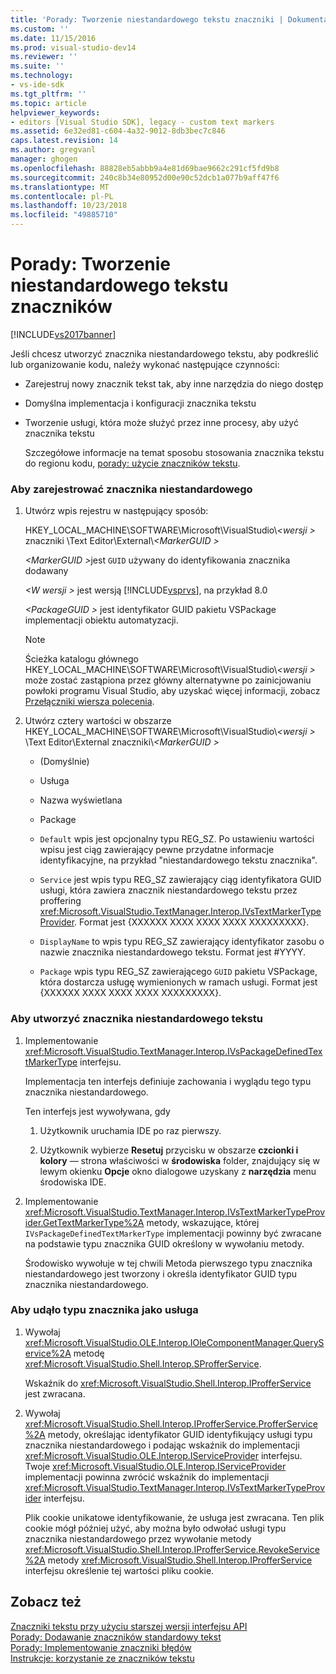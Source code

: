 ```yaml
---
title: 'Porady: Tworzenie niestandardowego tekstu znaczniki | Dokumentacja firmy Microsoft'
ms.custom: ''
ms.date: 11/15/2016
ms.prod: visual-studio-dev14
ms.reviewer: ''
ms.suite: ''
ms.technology:
- vs-ide-sdk
ms.tgt_pltfrm: ''
ms.topic: article
helpviewer_keywords:
- editors [Visual Studio SDK], legacy - custom text markers
ms.assetid: 6e32ed81-c604-4a32-9012-8db3bec7c846
caps.latest.revision: 14
ms.author: gregvanl
manager: ghogen
ms.openlocfilehash: 88828eb5abbb9a4e81d69bae9662c291cf5fd9b8
ms.sourcegitcommit: 240c8b34e80952d00e90c52dcb1a077b9aff47f6
ms.translationtype: MT
ms.contentlocale: pl-PL
ms.lasthandoff: 10/23/2018
ms.locfileid: "49885710"
---
```

# <a name="how-to-create-custom-text-markers"></a>Porady: Tworzenie niestandardowego tekstu znaczników
[!INCLUDE[vs2017banner](../includes/vs2017banner.md)]

Jeśli chcesz utworzyć znacznika niestandardowego tekstu, aby podkreślić lub organizowanie kodu, należy wykonać następujące czynności:  
  
- Zarejestruj nowy znacznik tekst tak, aby inne narzędzia do niego dostęp  
  
- Domyślna implementacja i konfiguracji znacznika tekstu  
  
- Tworzenie usługi, która może służyć przez inne procesy, aby użyć znacznika tekstu  
  
  Szczegółowe informacje na temat sposobu stosowania znacznika tekstu do regionu kodu, [porady: użycie znaczników tekstu](../extensibility/how-to-use-text-markers.md).  
  
### <a name="to-register-a-custom-marker"></a>Aby zarejestrować znacznika niestandardowego  
  
1. Utwórz wpis rejestru w następujący sposób:  
  
    HKEY_LOCAL_MACHINE\SOFTWARE\Microsoft\VisualStudio\\*\<wersji >* znaczniki \Text Editor\External\\*\<MarkerGUID >*  
  
    <em>\<MarkerGUID ></em>jest `GUID` używany do identyfikowania znacznika dodawany  
  
    *\<W wersji >* jest wersją [!INCLUDE[vsprvs](../includes/vsprvs-md.md)], na przykład 8.0  
  
    *\<PackageGUID >* jest identyfikator GUID pakietu VSPackage implementacji obiektu automatyzacji.  
  
   > [!NOTE]
   >  Ścieżka katalogu głównego HKEY_LOCAL_MACHINE\SOFTWARE\Microsoft\VisualStudio\\*\<wersji >* może zostać zastąpiona przez główny alternatywne po zainicjowaniu powłoki programu Visual Studio, aby uzyskać więcej informacji, zobacz [Przełączniki wiersza polecenia](../extensibility/command-line-switches-visual-studio-sdk.md).  
  
2. Utwórz cztery wartości w obszarze HKEY_LOCAL_MACHINE\SOFTWARE\Microsoft\VisualStudio\\*\<wersji >* \Text Editor\External znaczniki\\*\<MarkerGUID >*  
  
   -   (Domyślnie)  
  
   -   Usługa  
  
   -   Nazwa wyświetlana  
  
   -   Package  
  
   -   `Default` wpis jest opcjonalny typu REG_SZ. Po ustawieniu wartości wpisu jest ciąg zawierający pewne przydatne informacje identyfikacyjne, na przykład "niestandardowego tekstu znacznika".  
  
   -   `Service` jest wpis typu REG_SZ zawierający ciąg identyfikatora GUID usługi, która zawiera znacznik niestandardowego tekstu przez proffering <xref:Microsoft.VisualStudio.TextManager.Interop.IVsTextMarkerTypeProvider>. Format jest {XXXXXX XXXX XXXX XXXX XXXXXXXXX}.  
  
   -   `DisplayName` to wpis typu REG_SZ zawierający identyfikator zasobu o nazwie znacznika niestandardowego tekstu. Format jest #YYYY.  
  
   -   `Package` wpis typu REG_SZ zawierającego `GUID` pakietu VSPackage, która dostarcza usługę wymienionych w ramach usługi. Format jest {XXXXXX XXXX XXXX XXXX XXXXXXXXX}.  
  
### <a name="to-create-a-custom-text-marker"></a>Aby utworzyć znacznika niestandardowego tekstu  
  
1.  Implementowanie <xref:Microsoft.VisualStudio.TextManager.Interop.IVsPackageDefinedTextMarkerType> interfejsu.  
  
     Implementacja ten interfejs definiuje zachowania i wyglądu tego typu znacznika niestandardowego.  
  
     Ten interfejs jest wywoływana, gdy  
  
    1.  Użytkownik uruchamia IDE po raz pierwszy.  
  
    2.  Użytkownik wybierze **Resetuj** przycisku w obszarze **czcionki i kolory** — strona właściwości w **środowiska** folder, znajdujący się w lewym okienku  **Opcje** okno dialogowe uzyskany z **narzędzia** menu środowiska IDE.  
  
2.  Implementowanie <xref:Microsoft.VisualStudio.TextManager.Interop.IVsTextMarkerTypeProvider.GetTextMarkerType%2A> metody, wskazujące, której `IVsPackageDefinedTextMarkerType` implementacji powinny być zwracane na podstawie typu znacznika GUID określony w wywołaniu metody.  
  
     Środowisko wywołuje w tej chwili Metoda pierwszego typu znacznika niestandardowego jest tworzony i określa identyfikator GUID typu znacznika niestandardowego.  
  
### <a name="to-proffer-your-marker-type-as-a-service"></a>Aby udąło typu znacznika jako usługa  
  
1.  Wywołaj <xref:Microsoft.VisualStudio.OLE.Interop.IOleComponentManager.QueryService%2A> metodę <xref:Microsoft.VisualStudio.Shell.Interop.SProfferService>.  
  
     Wskaźnik do <xref:Microsoft.VisualStudio.Shell.Interop.IProfferService> jest zwracana.  
  
2.  Wywołaj <xref:Microsoft.VisualStudio.Shell.Interop.IProfferService.ProfferService%2A> metody, określając identyfikator GUID identyfikujący usługi typu znacznika niestandardowego i podając wskaźnik do implementacji <xref:Microsoft.VisualStudio.OLE.Interop.IServiceProvider> interfejsu. Twoje <xref:Microsoft.VisualStudio.OLE.Interop.IServiceProvider> implementacji powinna zwrócić wskaźnik do implementacji <xref:Microsoft.VisualStudio.TextManager.Interop.IVsTextMarkerTypeProvider> interfejsu.  
  
     Plik cookie unikatowe identyfikowanie, że usługa jest zwracana. Ten plik cookie mógł później użyć, aby można było odwołać usługi typu znacznika niestandardowego przez wywołanie metody <xref:Microsoft.VisualStudio.Shell.Interop.IProfferService.RevokeService%2A> metody <xref:Microsoft.VisualStudio.Shell.Interop.IProfferService> interfejsu określenie tej wartości pliku cookie.  
  
## <a name="see-also"></a>Zobacz też  
 [Znaczniki tekstu przy użyciu starszej wersji interfejsu API](../extensibility/using-text-markers-with-the-legacy-api.md)   
 [Porady: Dodawanie znaczników standardowy tekst](../extensibility/how-to-add-standard-text-markers.md)   
 [Porady: Implementowanie znaczniki błędów](../extensibility/how-to-implement-error-markers.md)   
 [Instrukcje: korzystanie ze znaczników tekstu](../extensibility/how-to-use-text-markers.md)

